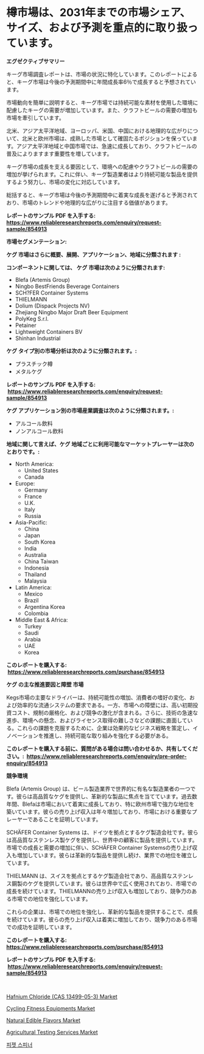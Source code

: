 <p><h1>樽市場は、2031年までの市場シェア、サイズ、および予測を重点的に取り扱っています。</h1></p><p><strong>エグゼクティブサマリー</strong></p>
<p><p>キーグ市場調査レポートは、市場の状況に特化しています。このレポートによると、キーグ市場は今後の予測期間中に年間成長率6％で成長すると予想されています。</p><p>市場動向を簡単に説明すると、キーグ市場では持続可能な素材を使用した環境に配慮したキーグの需要が増加しています。また、クラフトビールの需要の増加も市場を牽引しています。</p><p>北米、アジア太平洋地域、ヨーロッパ、米国、中国における地理的な広がりについて、北米と欧州市場は、成熟した市場として確固たるポジションを保っています。アジア太平洋地域と中国市場では、急速に成長しており、クラフトビールの普及によりますます重要性を増しています。</p><p>キーグ市場の成長を支える要因として、環境への配慮やクラフトビールの需要の増加が挙げられます。これに伴い、キーグ製造業者はより持続可能な製品を提供するよう努力し、市場の変化に対応しています。</p><p>総括すると、キーグ市場は今後の予測期間中に着実な成長を遂げると予測されており、市場のトレンドや地理的な広がりに注目する価値があります。</p></p>
<p><strong>レポートのサンプル PDF を入手する: <a href="https://www.reliableresearchreports.com/enquiry/request-sample/854913">https://www.reliableresearchreports.com/enquiry/request-sample/854913</a></strong></p>
<p><strong>市場セグメンテーション:</strong></p>
<p><strong> ケグ 市場はさらに概要、展開、アプリケーション、地域に分類されます :</strong></p>
<p><strong>コンポーネントに関しては、 ケグ 市場は次のように分類されます: &nbsp;</strong></p>
<p><ul><li>Blefa (Artemis Group)</li><li>Ningbo BestFriends Beverage Containers</li><li>SCH?FER Container Systems</li><li>THIELMANN</li><li>Dolium (Dispack Projects NV)</li><li>Zhejiang Ningbo Major Draft Beer Equipment</li><li>PolyKeg S.r.l.</li><li>Petainer</li><li>Lightweight Containers BV</li><li>Shinhan Industrial</li></ul></p>
<p><strong> ケグ タイプ別の市場分析は次のように分類されます。:</strong></p>
<p><ul><li>プラスチック樽</li><li>メタルケグ</li></ul></p>
<p><strong>レポートのサンプル PDF を入手する: &nbsp;<a href="https://www.reliableresearchreports.com/enquiry/request-sample/854913">https://www.reliableresearchreports.com/enquiry/request-sample/854913</a></strong></p>
<p><strong> ケグ アプリケーション別の市場産業調査は次のように分類されます。:</strong></p>
<p><ul><li>アルコール飲料</li><li>ノンアルコール飲料</li></ul></p>
<p><strong>地域に関して言えば、ケグ 地域ごとに利用可能なマーケットプレーヤーは次のとおりです。:</strong></p>
<p><ul>
    <li>
        North America:
        <ul>
            <li>United States</li>
            <li>Canada</li>
        </ul>
    </li>
    <li>
        Europe:
        <ul>
            <li>Germany</li>
            <li>France</li>
            <li>U.K.</li>
            <li>Italy</li>
            <li>Russia</li>
        </ul>
    </li>
    <li>
        Asia-Pacific:
        <ul>
            <li>China</li>
            <li>Japan</li>
            <li>South Korea</li>
            <li>India</li>
            <li>Australia</li>
            <li>China Taiwan</li>
            <li>Indonesia</li>
            <li>Thailand</li>
            <li>Malaysia</li>
        </ul>
    </li>
    <li>
        Latin America:
        <ul>
            <li>Mexico</li>
            <li>Brazil</li>
            <li>Argentina Korea</li>
            <li>Colombia</li>
        </ul>
    </li>
    <li>
        Middle East & Africa:
        <ul>
            <li>Turkey</li>
            <li>Saudi</li>
            <li>Arabia</li>
            <li>UAE</li>
            <li>Korea</li>
        </ul>
    </li>
    </ul></p>
<p><strong>このレポートを購入する: &nbsp;<a href="https://www.reliableresearchreports.com/purchase/854913">https://www.reliableresearchreports.com/purchase/854913</a></strong></p>
<p><strong>ケグ の主な推進要因と障壁 市場</strong></p>
<p><p>Kegs市場の主要なドライバーは、持続可能性の増加、消費者の嗜好の変化、および効率的な流通システムの要求である。一方、市場への障壁には、高い初期投資コスト、規制の厳格化、および競争の激化が含まれる。さらに、技術の急速な進歩、環境への懸念、およびライセンス取得の難しさなどの課題に直面している。これらの課題を克服するために、企業は効果的なビジネス戦略を策定し、イノベーションを推進し、持続可能な取り組みを強化する必要がある。</p></p>
<p><strong>このレポートを購入する前に、質問がある場合は問い合わせるか、共有してください。:&nbsp; <a href="https://www.reliableresearchreports.com/enquiry/pre-order-enquiry/854913">https://www.reliableresearchreports.com/enquiry/pre-order-enquiry/854913</a></strong></p>
<p><strong>競争環境</strong></p>
<p><p>Blefa (Artemis Group) は、ビール製造業界で世界的に有名な製造業者の一つです。彼らは高品質なケグを提供し、革新的な製品に焦点を当てています。過去数年間、Blefaは市場において着実に成長しており、特に欧州市場で強力な地位を築いています。彼らの売り上げ収入は年々増加しており、市場における重要なプレーヤーであることを証明しています。</p><p>SCHÄFER Container Systems は、ドイツを拠点とするケグ製造会社です。彼らは高品質なステンレス製ケグを提供し、世界中の顧客に製品を提供しています。市場での成長と需要の増加に伴い、SCHÄFER Container Systemsの売り上げ収入も増加しています。彼らは革新的な製品を提供し続け、業界での地位を確立しています。</p><p>THIELMANN は、スイスを拠点とするケグ製造会社であり、高品質なステンレス鋼製のケグを提供しています。彼らは世界中で広く使用されており、市場での成長を続けています。THIELMANNの売り上げ収入も増加しており、競争力のある市場での地位を強化しています。</p><p>これらの企業は、市場での地位を強化し、革新的な製品を提供することで、成長を続けています。彼らの売り上げ収入は着実に増加しており、競争力のある市場での成功を証明しています。</p></p>
<p><strong>このレポートを購入する: &nbsp; <a href="https://www.reliableresearchreports.com/purchase/854913">https://www.reliableresearchreports.com/purchase/854913</a></strong></p>
<p><strong>レポートのサンプル PDF を入手する: &nbsp;<a href="https://www.reliableresearchreports.com/enquiry/request-sample/854913">https://www.reliableresearchreports.com/enquiry/request-sample/854913</a></strong><strong></strong></p>
<p>&nbsp;</p>
<p><p><a href="https://view.publitas.com/reportprime-1/decoding-the-hafnium-chloride-cas-13499-05-3-market-a-deep-dive-into-the-latest-market-trends-market-segmentation-and-competitive-analysis/">Hafnium Chloride (CAS 13499-05-3) Market</a></p><p><a href="https://issuu.com/reportprime-2/docs/cycling-fitness-equipments-market-size-2030.pptx">Cycling Fitness Equipments Market</a></p><p><a href="https://issuu.com/reportprime-2/docs/natural-edible-flavors-market-size-2030.pptx">Natural Edible Flavors Market</a></p><p><a href="https://github.com/JameTravis/Market-Research-Report-List-4/blob/main/agricultural-testing-services-market.md">Agricultural Testing Services Market</a></p><p><a href="https://github.com/vsnao330707/Market-Research-Report-List-1/blob/main/8696608187327.md">피젯 스피너</a></p></p>